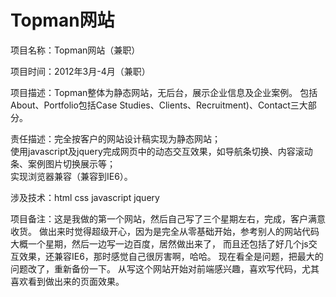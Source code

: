 # Topman网站   
   
项目名称：Topman网站（兼职）  
    
项目时间：2012年3月-4月（兼职）  
    
项目描述：Topman整体为静态网站，无后台，展示企业信息及企业案例。
          包括About、Portfolio包括Case Studies、Clients、Recruitment)、Contact三大部分。  

责任描述：完全按客户的网站设计稿实现为静态网站；   
          使用javascript及jquery完成网页中的动态交互效果，如导航条切换、内容滚动条、案例图片切换展示等；   
          实现浏览器兼容（兼容到IE6）。   
   
涉及技术：html css javascript jquery   
    
项目备注：这是我做的第一个网站，然后自己写了三个星期左右，完成，客户满意收货。
         做出来时觉得超级开心，因为是完全从零基础开始，参考别人的网站代码大概一个星期，然后一边写一边百度，居然做出来了，
         而且还包括了好几个js交互效果，还兼容IE6，那时感觉自己很厉害啊，哈哈。
         现在看全是问题，把最大的问题改了，重新备份一下。
         从写这个网站开始对前端感兴趣，喜欢写代码，尤其喜欢看到做出来的页面效果。
